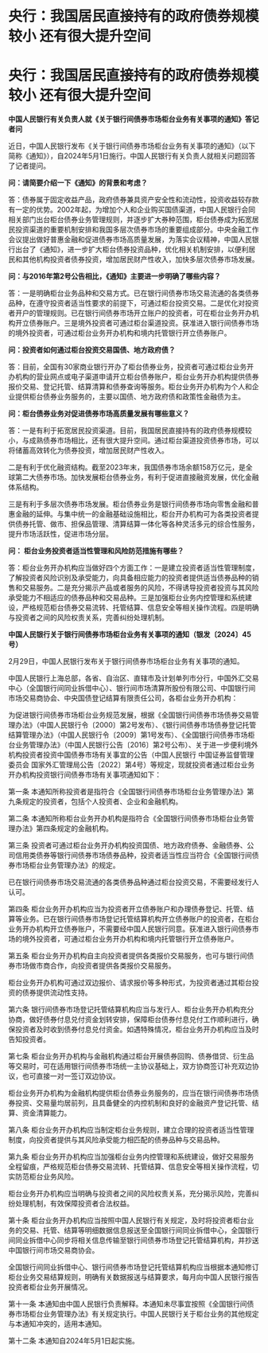 # 央行：我国居民直接持有的政府债券规模较小 还有很大提升空间

# 央行：我国居民直接持有的政府债券规模较小 还有很大提升空间

**中国人民银行有关负责人就《关于银行间债券市场柜台业务有关事项的通知》答记者问**

近日，中国人民银行发布《关于银行间债券市场柜台业务有关事项的通知》（以下简称《通知》），自2024年5月1日施行。中国人民银行有关负责人就相关问题回答了记者提问。

**问：请简要介绍一下《通知》的背景和考虑？**

答：债券属于固定收益产品，政府债券兼具资产安全性和流动性，投资收益较存款有一定的优势。2002年起，为增加个人和企业购买国债渠道，中国人民银行会同相关部门出台柜台债券业务管理规则，并逐步扩大券种范围，柜台债券成为拓宽居民投资渠道的重要机制安排和我国多层次债券市场的重要组成部分。中央金融工作会议提出做好普惠金融和促进债券市场高质量发展，为落实会议精神，中国人民银行出台了《通知》，进一步扩大柜台债券投资品种，优化相关机制安排，以便利居民和其他机构投资者债券投资，增加居民财产性收入，加快多层次债券市场发展。

**问：与2016年第2号公告相比，《通知》主要进一步明确了哪些内容？**

答：一是明确柜台业务品种和交易方式。已在银行间债券市场交易流通的各类债券品种，在遵守投资者适当性要求的前提下，可通过柜台投资交易。二是优化对投资者开户的管理规则。已在银行间债券市场开立账户的投资者，可在柜台业务开办机构开立债券账户。三是境外投资者可通过柜台渠道投资。获准进入银行间债券市场的境外投资者，可通过柜台业务开办机构和境内托管银行开立债券账户。

**问：投资者如何通过柜台投资交易国债、地方政府债？**

答：目前，全国有30家商业银行开办了柜台债券业务，投资者可通过柜台业务开办机构的营业网点或电子渠道申请开立柜台债券账户，柜台业务开办机构提供债券报价交易、登记托管、结算清算和债券查询等服务。柜台业务开办机构为个人和企业提供柜台债券业务服务的，主要以国债、地方政府债和政策性金融债为主。

**问：柜台债券业务对促进债券市场高质量发展有哪些意义？**

答：一是有利于拓宽居民投资渠道。目前，我国居民直接持有的政府债券规模较小，与成熟债券市场相比，还有很大提升空间。通过柜台渠道投资债券市场，可以将储蓄高效转化为债券投资，增加居民财产性收入。

二是有利于优化融资结构。截至2023年末，我国债券市场余额158万亿元，是全球第二大债券市场。加快发展柜台债券业务，有利于促进直接融资发展，优化金融体系结构。

三是有利于多层次债券市场发展。柜台债券业务是银行间债券市场向零售金融和普惠金融的延伸。与集中统一的金融基础设施相比，柜台开办机构可为各类投资者提供债券托管、做市、担保品管理、清算结算一体化等各种灵活多元的综合性服务，提升市场活跃性，促进市场分层。

**问： 柜台业务投资者适当性管理和风险防范措施有哪些？**

答：柜台业务开办机构应当做好四个方面工作：一是建立投资者适当性管理制度，了解投资者风险识别及承受能力，向具备相应能力的投资者提供适当债券品种的销售和交易服务。二是充分揭示产品或者服务的风险，不得诱导投资者投资与其风险承受能力不相适应的债券品种和交易品种。三是加强柜台业务内控管理和系统建设，严格规范柜台债券交易流转、托管结算、信息安全等相关操作流程。四是明确与投资者之间的风险权责关系，完善纠纷处理机制。

**中国人民银行关于银行间债券市场柜台业务有关事项的通知（银发〔2024〕45号）**

2月29日，中国人民银行发布关于银行间债券市场柜台业务有关事项的通知。

中国人民银行上海总部，各省、自治区、直辖市及计划单列市分行，中国外汇交易中心（全国银行间同业拆借中心）、银行间市场清算所股份有限公司、中国银行间市场交易商协会、中央国债登记结算有限责任公司，各柜台业务开办机构：

为促进银行间债券市场柜台业务规范发展，根据《全国银行间债券市场债券交易管理办法》（中国人民银行令〔2000〕第2号发布）、《银行间债券市场债券登记托管结算管理办法》（中国人民银行令〔2009〕第1号发布）、《全国银行间债券市场柜台业务管理办法》（中国人民银行公告〔2016〕第2号公布）、关于进一步便利境外机构投资者投资中国债券市场有关事宜的公告（中国人民银行
中国证券监督管理委员会 国家外汇管理局公告〔2022〕第4号）等规定，现就投资者通过柜台业务开办机构投资银行间债券市场有关事项通知如下：

第一条 本通知所称投资者是指符合《全国银行间债券市场柜台业务管理办法》第九条规定的投资者，包括个人投资者、企业和金融机构。

第二条 本通知所称柜台业务开办机构是指符合《全国银行间债券市场柜台业务管理办法》第四条规定的金融机构。

第三条
投资者可通过柜台业务开办机构投资国债、地方政府债券、金融债券、公司信用类债券等银行间债券市场债券品种，投资者适当性应当符合《全国银行间债券市场柜台业务管理办法》的规定。

已在银行间债券市场交易流通的各类债券品种通过柜台投资交易，不需要经发行人认可。

第四条
柜台业务开办机构应当为投资者开立债券账户和办理债券登记、托管、结算等业务。已在银行间债券市场登记托管结算机构开立债券账户的投资者，在柜台业务开办机构开立债券账户，不需要经中国人民银行同意。获准进入银行间债券市场的境外投资者，可通过柜台业务开办机构和境内托管银行开立债券账户。

第五条 柜台业务开办机构自主向投资者提供各类报价交易服务，也可与银行间债券市场做市商合作，向投资者提供各类报价交易服务。

柜台业务开办机构可通过双边报价、请求报价等多种形式，为投资者通过其柜台投资的债券提供流动性支持。

第六条
银行间债券市场登记托管结算机构应当与发行人、柜台业务开办机构充分协商，做好债券付息兑付资金划转安排，保障柜台债券付息兑付工作顺利进行，确保投资者及时收到债券付息兑付资金。如遇特殊情况，柜台业务开办机构应当及时告知投资者。

第七条
柜台业务开办机构与金融机构通过柜台开展债券回购、债券借贷、衍生品等交易时，可在适用银行间债券市场统一主协议基础上，双方协商签订补充双边协议，也可直接一对一签订双边协议。

柜台业务开办机构为金融机构提供柜台债券业务服务的，应当在银行间债券市场债券投资、交易量均居前列，且具备健全的内控机制和良好的金融资产登记托管、结算、资金清算能力。

第八条 柜台业务开办机构应当制定柜台业务规则，建立合理的投资者适当性管理制度，向投资者提供与其风险承受能力相匹配的债券品种与交易品种。

第九条
柜台业务开办机构应当加强柜台业务内控管理和系统建设，做好交易服务全程留痕，严格规范柜台债券交易流转、托管结算、信息安全等相关操作流程，切实防范柜台业务风险。

柜台业务开办机构应当明确与投资者之间的风险权责关系，充分揭示风险，完善纠纷处理机制，有效保障投资者合法权益。

第十条
柜台业务开办机构应当按照中国人民银行有关规定，及时将投资者柜台业务的交易、托管、结算等明细数据信息报送至全国银行间同业拆借中心，全国银行间同业拆借中心同步将相关信息传输至银行间债券市场登记托管结算机构，并抄送中国银行间市场交易商协会。

全国银行间同业拆借中心、银行间债券市场登记托管结算机构应当根据本通知修订柜台业务交易结算规则，明确有关数据报送与结算要求，每月向中国人民银行报告投资者柜台业务开展情况。

第十一条
本通知由中国人民银行负责解释。本通知未尽事宜按照《全国银行间债券市场柜台业务管理办法》有关规定执行。中国人民银行关于柜台业务的其他规定与本通知冲突的，适用本通知。

第十二条 本通知自2024年5月1日起实施。

